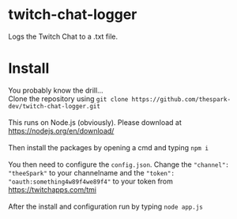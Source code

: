 # twitch-chat-logger
Logs the Twitch Chat to a .txt file.

# Install
You probably know the drill...
<br>
Clone the repository using `git clone https://github.com/thespark-dev/twitch-chat-logger.git`
<br>
<br>
This runs on Node.js (obviously). Please download at https://nodejs.org/en/download/ 
<br>
<br>
Then install the packages by opening a cmd and typing `npm i`
<br>
<br>
You then need to configure the `config.json`. Change the `"channel": "theeSpark"` to your channelname 
and the `"token": "oauth:something4w89f4we89f4"` to your token from https://twitchapps.com/tmi
<br>
<br>
After the install and configuration run by typing `node app.js`
